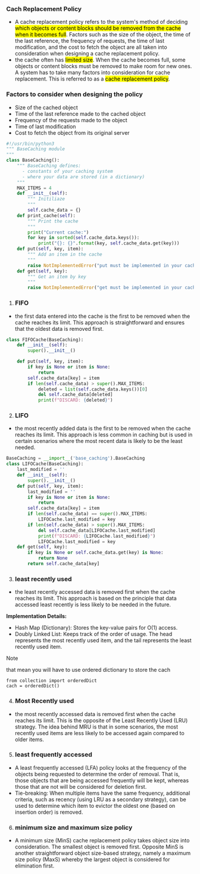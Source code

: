 ### Cach Replacement Policy
- A cache replacement policy refers to the system's method of deciding <mark>which objects or content blocks should be removed from the cache when it becomes full</mark>. Factors such as the size of the object, the time of the last reference, the frequency of requests, the time of last modification, and the cost to fetch the object are all taken into consideration when designing a cache replacement policy.
- the cache often has <mark>limited size</mark>. When the cache becomes full, some objects or content blocks must be removed to make room for new ones. A system has to take many factors into consideration for cache replacement. This is referred to as a <mark>cache replacement policy</mark>. 

### Factors to consider when designing the policy
- Size of the cached object
- Time of the last reference made to the cached object
- Frequency of the requests made to the object
- Time of last modification
- Cost to fetch the object from its original server

```python
#!/usr/bin/python3
""" BaseCaching module
"""
class BaseCaching():
    """ BaseCaching defines:
      - constants of your caching system
      - where your data are stored (in a dictionary)
    """
    MAX_ITEMS = 4
    def __init__(self):
        """ Initiliaze
        """
        self.cache_data = {}
    def print_cache(self):
        """ Print the cache
        """
        print("Current cache:")
        for key in sorted(self.cache_data.keys()):
            print("{}: {}".format(key, self.cache_data.get(key)))
    def put(self, key, item):
        """ Add an item in the cache
        """
        raise NotImplementedError("put must be implemented in your cache class")
    def get(self, key):
        """ Get an item by key
        """
        raise NotImplementedError("get must be implemented in your cache class")
```

1. ### FIFO
- the first data entered into the cache is the first to be removed when the cache reaches its limit. This approach is straightforward and ensures that the oldest data is removed first.
```python
class FIFOCache(BaseCaching):
    def __init__(self):
        super().__init__()

    def put(self, key, item):
        if key is None or item is None:
            return
        self.cache_data[key] = item
        if len(self.cache_data) > super().MAX_ITEMS:
            deleted = list(self.cache_data.keys())[0]
            del self.cache_data[deleted]
            print(f"DISCARD: {deleted}")
```

2. ### LIFO
- the most recently added data is the first to be removed when the cache reaches its limit. This approach is less common in caching but is used in certain scenarios where the most recent data is likely to be the least needed.
```python
BaseCaching = __import__('base_caching').BaseCaching
class LIFOCache(BaseCaching):
    last_modified = ''
    def __init__(self):
        super().__init__()
    def put(self, key, item):
        last_modified = ''
        if key is None or item is None:
            return
        self.cache_data[key] = item
        if len(self.cache_data) == super().MAX_ITEMS:
            LIFOCache.last_modified = key
        if len(self.cache_data) > super().MAX_ITEMS:
            del self.cache_data[LIFOCache.last_modified]
            print(f"DISCARD: {LIFOCache.last_modified}")
            LIFOCache.last_modified = key
    def get(self, key):
        if key is None or self.cache_data.get(key) is None:
            return None
        return self.cache_data[key]
```
3. ### least recently used
- the least recently accessed data is removed first when the cache reaches its limit. This approach is based on the principle that data accessed least recently is less likely to be needed in the future.

**Implementation Details:**
- Hash Map (Dictionary): Stores the key-value pairs for O(1) access.
- Doubly Linked List: Keeps track of the order of usage. The head represents the most recently used item, and the tail represents the least recently used item.
> [!NOTE]
> that mean you will have to use ordered dictionary to store the cach
```
from collection import orderedDict
cach = orderedDict()
```
4. ### Most Recently used
- the most recently accessed data is removed first when the cache reaches its limit. This is the opposite of the Least Recently Used (LRU) strategy. The idea behind MRU is that in some scenarios, the most recently used items are less likely to be accessed again compared to older items.

5. ### least frequently accessed
- A least frequently accessed (LFA) policy looks at the frequency of the objects being requested to determine the order of removal. That is, those objects that are being accessed frequently will be kept, whereas those that are not will be considered for deletion first. 
- Tie-breaking: When multiple items have the same frequency, additional criteria, such as recency (using LRU as a secondary strategy), can be used to determine which item to evictor the oldest one (based on insertion order) is removed.

6. ### minimum size and maximum size policy
- A minimum size (MinS) cache replacement policy takes object size into consideration. The smallest object is removed first. Opposite MinS is another straightforward object size-based strategy, namely a 
maximum size policy (MaxS) whereby the largest object is considered for elimination first.
